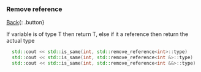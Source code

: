 ### Remove reference

[Back](../../index.md){: .button}

If variable is of type T then return T, else if it a reference then return the actual type

```cpp
  std::cout << std::is_same(int, std::remove_reference<int>::type)
  std::cout << std::is_same(int, std::remove_reference<int &>::type)
  std::cout << std::is_same(int, std::remove_reference<int &&>::type)
```
